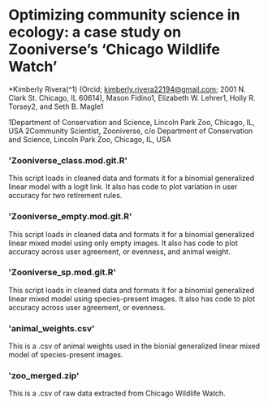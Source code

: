 # Optimizing community science in ecology: a case study on Zooniverse’s ‘Chicago Wildlife Watch’
*Kimberly Rivera(^1) (Orcid; kimberly.rivera22194@gmail.com; 2001 N. Clark St. Chicago, IL 60614), Mason Fidino1, Elizabeth W. Lehrer1, Holly R. Torsey2, and Seth B. Magle1 

1Department of Conservation and Science, Lincoln Park Zoo, Chicago, IL, USA
2Community Scientist, Zooniverse, c/o Department of Conservation and Science, Lincoln Park Zoo, Chicago, IL, USA

### 'Zooniverse_class.mod.git.R' 
This script loads in cleaned data and formats it for a binomial generalized linear model with a logit link. It also has code to plot variation in user accuracy for two retirement rules.

### 'Zooniverse_empty.mod.git.R' 
This script loads in cleaned data and formats it for a binomial generalized linear mixed model using only empty images. It also has code to plot accuracy across user agreement, or evenness, and animal weight.

### 'Zooniverse_sp.mod.git.R' 
This script loads in cleaned data and formats it for a binomial generalized linear mixed model using species-present images. It also has code to plot accuracy across user agreement, or evenness.

### 'animal_weights.csv' 
This is a .csv of animal weights used in the bionial generalized linear mixed model of species-present images.

### 'zoo_merged.zip' 
This is a .csv of raw data extracted from Chicago Wildlife Watch.

